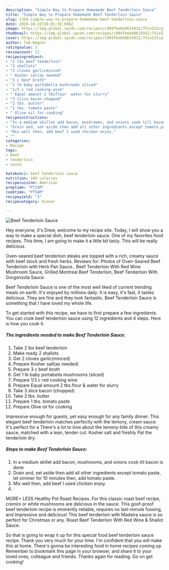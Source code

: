 ```yaml
---
description: "Simple Way to Prepare Homemade Beef Tenderloin Sauce"
title: "Simple Way to Prepare Homemade Beef Tenderloin Sauce"
slug: 1350-simple-way-to-prepare-homemade-beef-tenderloin-sauce
date: 2020-10-22T20:01:55.696Z
image: https://img-global.cpcdn.com/recipes/c994fbe6dd615932/751x532cq70/beef-tenderloin-sauce-recipe-main-photo.jpg
thumbnail: https://img-global.cpcdn.com/recipes/c994fbe6dd615932/751x532cq70/beef-tenderloin-sauce-recipe-main-photo.jpg
cover: https://img-global.cpcdn.com/recipes/c994fbe6dd615932/751x532cq70/beef-tenderloin-sauce-recipe-main-photo.jpg
author: Tom Wagner
ratingvalue: 3
reviewcount: 11
recipeingredient:
- "2 lbs beef tenderloin"
- "2 shallots"
- "2 cloves garlicminced"
- " Kosher saltas needed"
- "3 c beef broth"
- "1 lb baby portabella mushrooms sliced"
- "1/3 c red cooking wine"
- " Equal amount 2 tbsflour  water for slurry"
- "3 slice bacon chopped"
- "2 tbs. butter"
- "1 tbs. tomato paste"
- " Olive oil for cooking"
recipeinstructions:
- "In a medium skillet add bacon, mushrooms, and onions cook till bacon is done"
- "Drain and, set aside then add all other ingredients except tomato paste, let simmer for 10 minutes then, add tomato paste."
- "Mix well then, add beef I used chicken enjoy."
- ""
categories:
- Recipe
tags:
- beef
- tenderloin
- sauce

katakunci: beef tenderloin sauce 
nutrition: 199 calories
recipecuisine: American
preptime: "PT33M"
cooktime: "PT54M"
recipeyield: "3"
recipecategory: Dinner

---
```



![Beef Tenderloin Sauce](https://img-global.cpcdn.com/recipes/c994fbe6dd615932/751x532cq70/beef-tenderloin-sauce-recipe-main-photo.jpg)

Hey everyone, it's Drew, welcome to my recipe site. Today, I will show you a way to make a special dish, beef tenderloin sauce. One of my favorites food recipes. This time, I am going to make it a little bit tasty. This will be really delicious.

Oven-seared beef tenderloin steaks are topped with a rich, creamy sauce with beef stock and fresh herbs. Reviews for: Photos of Oven-Seared Beef Tenderloin with Herb Pan Sauce.. Beef Tenderloin With Red Wine Mushroom Sauce, Grilled Montreal Beef Tenderloin, Beef Tenderloin With Gorgonzola Sauce.

Beef Tenderloin Sauce is one of the most well liked of current trending meals on earth. It's enjoyed by millions daily. It is easy, it's fast, it tastes delicious. They are fine and they look fantastic. Beef Tenderloin Sauce is something that I have loved my whole life.


To get started with this recipe, we have to first prepare a few ingredients. You can cook beef tenderloin sauce using 12 ingredients and 4 steps. Here is how you cook it.

<!--inarticleads1-->

##### The ingredients needed to make Beef Tenderloin Sauce:

1. Take 2 lbs beef tenderloin
1. Make ready 2 shallots
1. Get 2 cloves garlic(minced)
1. Prepare  Kosher salt(as needed)
1. Prepare 3 c beef broth
1. Get 1 lb baby portabella mushrooms (sliced)
1. Prepare 1/3 c red cooking wine
1. Prepare  Equal amount 2 tbs.flour &amp; water for slurry
1. Take 3 slice bacon (chopped)
1. Take 2 tbs. butter
1. Prepare 1 tbs. tomato paste
1. Prepare  Olive oil for cooking


Impressive enough for guests, yet easy enough for any family dinner. This elegant beef tenderloin matches perfectly with the lemony, cream sauce. It&#39;s perfect for a There&#39;s a lot to love about the lemony-bite of this creamy sauce, matched with a lean, tender cut. Kosher salt and freshly Pat the tenderloin dry. 

<!--inarticleads2-->

##### Steps to make Beef Tenderloin Sauce:

1. In a medium skillet add bacon, mushrooms, and onions cook till bacon is done
1. Drain and, set aside then add all other ingredients except tomato paste, let simmer for 10 minutes then, add tomato paste.
1. Mix well then, add beef I used chicken enjoy.
1. 


MORE+ LESS Healthy Pot Roast Recipes. For this classic roast beef recipe, cremini or white mushrooms are delicious in the sauce. This goof-proof beef tenderloin recipe is eminently reliable, requires no last-minute fussing, and Impressive and delicious! This beef tenderloin with Madeira sauce is so perfect for Christmas or any. Roast Beef Tenderloin With Red Wine &amp; Shallot Sauce. 

So that is going to wrap it up for this special food beef tenderloin sauce recipe. Thank you very much for your time. I'm confident that you will make this at home. There's gonna be interesting food in home recipes coming up. Remember to bookmark this page in your browser, and share it to your loved ones, colleague and friends. Thanks again for reading. Go on get cooking!

